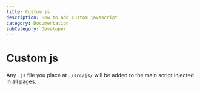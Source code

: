 ```yaml
---
title: Custom js
description: How to add custom javascript
category: Documentation
subCategory: Developer
---
```


# Custom js

Any `.js` file you place at `./src/js/` will be added to the main script injected in all pages.

